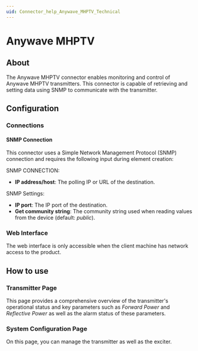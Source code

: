 ```yaml
---
uid: Connector_help_Anywave_MHPTV_Technical
---
```


# Anywave MHPTV

## About

The Anywave MHPTV connector enables monitoring and control of Anywave MHPTV transmitters. This connector is capable of retrieving and setting data using SNMP to communicate with the transmitter.

## Configuration

### Connections

#### SNMP Connection

This connector uses a Simple Network Management Protocol (SNMP) connection and requires the following input during element creation:

SNMP CONNECTION:

- **IP address/host**: The polling IP or URL of the destination.

SNMP Settings:

- **IP port**: The IP port of the destination.
- **Get community string**: The community string used when reading values from the device (default: *public*).

### Web Interface

The web interface is only accessible when the client machine has network access to the product.

## How to use

### Transmitter Page

This page provides a comprehensive overview of the transmitter's operational status and key parameters such as *Forward Power* and *Reflective Power* as well as the alarm status of these parameters.

### System Configuration Page

On this page, you can manage the transmitter as well as the exciter.
